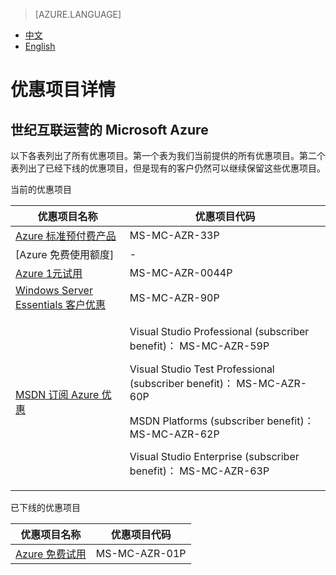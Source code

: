 <properties
	pageTitle=""
    description=""
    services=""
    documentationCenter=""
    authors=""
    manager=""
    editor=""
    tags=""/>

<tags ms.service="legal" ms.date="" wacn.date="" wacn.lang="cn"/>

> [AZURE.LANGUAGE]
- [中文](/support/legal/offer-rate-plans/)
- [English](/support/legal/offer-rate-plans-en/)

# 优惠项目详情

## 世纪互联运营的 Microsoft Azure

以下各表列出了所有优惠项目。第一个表为我们当前提供的所有优惠项目。第二个表列出了已经下线的优惠项目，但是现有的客户仍然可以继续保留这些优惠项目。

当前的优惠项目

优惠项目名称							|优惠项目代码
---|---
[Azure 标准预付费产品]				|MS-MC-AZR-33P
[Azure 免费使用额度]					|-
[Azure 1元试用]						|MS-MC-AZR-0044P
[Windows Server Essentials 客户优惠]	|MS-MC-AZR-90P
[MSDN 订阅 Azure 优惠]				|<p>Visual Studio Professional (subscriber benefit)： MS-MC-AZR-59P</p><p>Visual Studio Test Professional (subscriber benefit)： MS-MC-AZR-60P</p><p>MSDN Platforms (subscriber benefit)： MS-MC-AZR-62P</p><p>Visual Studio Enterprise (subscriber benefit)： MS-MC-AZR-63P</p>

已下线的优惠项目

优惠项目名称							|优惠项目代码
---|---
[Azure 免费试用]						|MS-MC-AZR-01P
 
[Azure 标准预付费产品]: /offers/ms-mc-arz-33p/
[Azure 免费使用度]: /offers/azure-monetary-credit/
[Azure 1元试用]: /offers/ms-mc-azr-44p/
[Windows Server Essentials 客户优惠]: /offers/ms-mc-azr-90p/
[MSDN 订阅 Azure 优惠]: /offers/ms-mc-arz-msdn/
[Azure 免费试用]: /offers/MS-MC-AZR-01P/